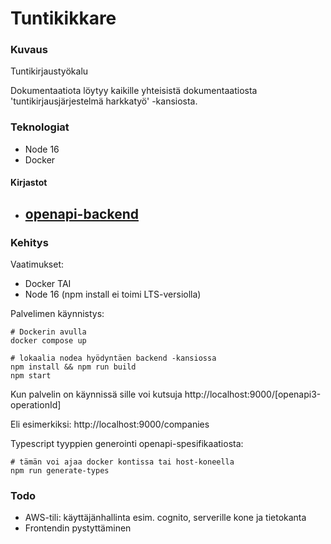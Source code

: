# Tuntikikkare

### Kuvaus

Tuntikirjaustyökalu 

Dokumentaatiota löytyy kaikille yhteisistä dokumentaatiosta 'tuntikirjausjärjestelmä harkkatyö' -kansiosta. 

### Teknologiat

- Node 16
- Docker

#### Kirjastot
- [openapi-backend](https://github.com/anttiviljami/openapi-backend/blob/master/DOCS.mdexpress)
  - 

### Kehitys

Vaatimukset: 
 - Docker TAI
 - Node 16 (npm install ei toimi LTS-versiolla)

Palvelimen käynnistys:

```
# Dockerin avulla
docker compose up
```

```
# lokaalia nodea hyödyntäen backend -kansiossa
npm install && npm run build
npm start 
```

Kun palvelin on käynnissä sille voi kutsuja http://localhost:9000/[openapi3-operationId]

Eli esimerkiksi: http://localhost:9000/companies

Typescript tyyppien generointi openapi-spesifikaatiosta:

```
# tämän voi ajaa docker kontissa tai host-koneella
npm run generate-types
```


### Todo
- AWS-tili: käyttäjänhallinta esim. cognito, serverille kone ja tietokanta 
- Frontendin pystyttäminen